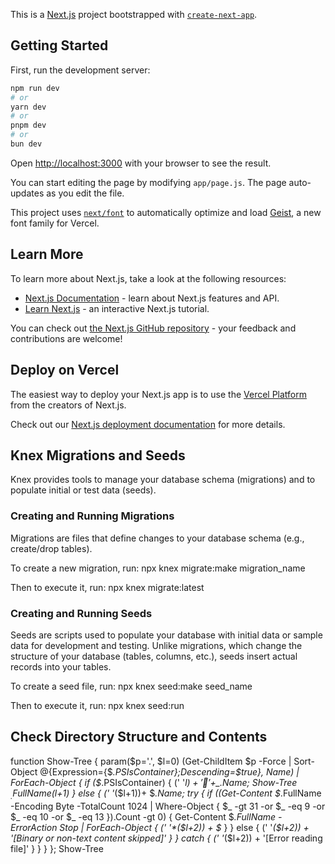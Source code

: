 This is a [Next.js](https://nextjs.org) project bootstrapped with [`create-next-app`](https://nextjs.org/docs/app/api-reference/cli/create-next-app).

## Getting Started

First, run the development server:

```bash
npm run dev
# or
yarn dev
# or
pnpm dev
# or
bun dev
```

Open [http://localhost:3000](http://localhost:3000) with your browser to see the result.

You can start editing the page by modifying `app/page.js`. The page auto-updates as you edit the file.

This project uses [`next/font`](https://nextjs.org/docs/app/building-your-application/optimizing/fonts) to automatically optimize and load [Geist](https://vercel.com/font), a new font family for Vercel.

## Learn More

To learn more about Next.js, take a look at the following resources:

- [Next.js Documentation](https://nextjs.org/docs) - learn about Next.js features and API.
- [Learn Next.js](https://nextjs.org/learn) - an interactive Next.js tutorial.

You can check out [the Next.js GitHub repository](https://github.com/vercel/next.js) - your feedback and contributions are welcome!

## Deploy on Vercel

The easiest way to deploy your Next.js app is to use the [Vercel Platform](https://vercel.com/new?utm_medium=default-template&filter=next.js&utm_source=create-next-app&utm_campaign=create-next-app-readme) from the creators of Next.js.

Check out our [Next.js deployment documentation](https://nextjs.org/docs/app/building-your-application/deploying) for more details.

## Knex Migrations and Seeds

Knex provides tools to manage your database schema (migrations) and to populate initial or test data (seeds).

### Creating and Running Migrations

Migrations are files that define changes to your database schema (e.g., create/drop tables).

To create a new migration, run:
npx knex migrate:make migration_name

Then to execute it, run:
npx knex migrate:latest

### Creating and Running Seeds

Seeds are scripts used to populate your database with initial data or sample data for development and testing. Unlike migrations, which change the structure of your database (tables, columns, etc.), seeds insert actual records into your tables.

To create a seed file, run:
npx knex seed:make seed_name

Then to execute it, run:
npx knex seed:run

## Check Directory Structure and Contents

function Show-Tree { param($p='.', $l=0) (Get-ChildItem $p -Force | Sort-Object @{Expression={$_.PSIsContainer};Descending=$true}, Name) | ForEach-Object { if ($_.PSIsContainer) { ('  '*$l)+'📁 '+$_.Name; Show-Tree $_.FullName ($l+1) } else { ('  '*($l+1))+ $_.Name; try { if ((Get-Content $_.FullName -Encoding Byte -TotalCount 1024 | Where-Object { $_ -gt 31 -or $_ -eq 9 -or $_ -eq 10 -or $_ -eq 13 }).Count -gt 0) { Get-Content $_.FullName -ErrorAction Stop | ForEach-Object { ('  '*($l+2)) + $_ } } else { ('  '*($l+2)) + '[Binary or non-text content skipped]' } } catch { ('  '*($l+2)) + '[Error reading file]' } } } }; Show-Tree





